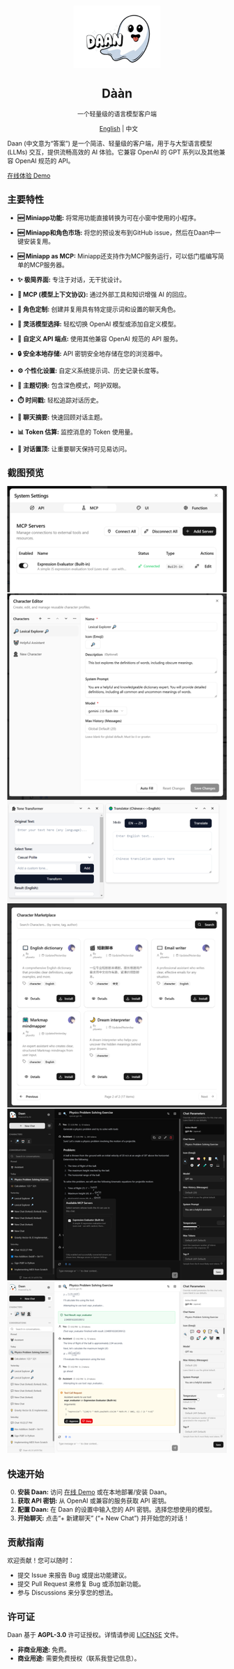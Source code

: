 <p align="center"><img src="assets/cover.png" width="200" alt="Daan Logo" /></p>
<h1 align="center">Dààn</h1>
<p align="center">一个轻量级的语言模型客户端</p>
<p align="center">
  <a href="README.md">English</a> | 中文
</p>

Daan (中文意为“答案”) 是一个简洁、轻量级的客户端，用于与大型语言模型 (LLMs) 交互，提供流畅高效的 AI 体验。它兼容 OpenAI 的 GPT 系列以及其他兼容 OpenAI 规范的 API。

[在线体验 Demo](https://demo.daan.one)

## 主要特性

- **🆕 Miniapp功能:** 将常用功能直接转换为可在小窗中使用的小程序。
- **🆕 Miniapp和角色市场:** 将您的预设发布到GitHub issue，然后在Daan中一键安装复用。
- **🆕 Miniapp as MCP:** Miniapp还支持作为MCP服务运行，可以低门槛编写简单的MCP服务器。

- **✨ 极简界面:** 专注于对话，无干扰设计。
- **🔌 MCP (模型上下文协议):** 通过外部工具和知识增强 AI 的回应。
- **👤 角色定制:** 创建并复用具有特定提示词和设置的聊天角色。
- **🔄 灵活模型选择:** 轻松切换 OpenAI 模型或添加自定义模型。
- **🔑 自定义 API 端点:** 使用其他兼容 OpenAI 规范的 API 服务。
- **🔒 安全本地存储:** API 密钥安全地存储在您的浏览器中。
- **⚙️ 个性化设置:** 自定义系统提示词、历史记录长度等。
- **🎨 主题切换:** 包含深色模式，呵护双眼。
- **⏱️ 时间戳:** 轻松追踪对话历史。
- **📝 聊天摘要:** 快速回顾对话主题。
- **📊 Token 估算:** 监控消息的 Token 使用量。
- **📌 对话置顶:** 让重要聊天保持可见易访问。

## 截图预览

![MCP 功能](assets/mcp.screenshot.png)
![角色定制](assets/character.screenshot.png)
![Miniapp](assets/miniapp.screenshot.png)
![Market](assets/market.screenshot.png)
![深色模式](assets/screenshot-dark.png)
![浅色模式](assets/screenshot-light.png)

## 快速开始

0. **安装 Daan:** 访问 [在线 Demo](https://demo.daan.one) 或在本地部署/安装 Daan。
1. **获取 API 密钥:** 从 OpenAI 或兼容的服务获取 API 密钥。
2. **配置 Daan:** 在 Daan 的设置中输入您的 API 密钥。选择您想使用的模型。
3. **开始聊天:** 点击“+ 新建聊天” (“+ New Chat”) 并开始您的对话！

## 贡献指南

欢迎贡献！您可以随时：

- 提交 Issue 来报告 Bug 或提出功能建议。
- 提交 Pull Request 来修复 Bug 或添加新功能。
- 参与 Discussions 来分享您的想法。

## 许可证

Daan 基于 **AGPL-3.0** 许可证授权。详情请参阅 [LICENSE](LICENSE) 文件。

- **非商业用途:** 免费。
- **商业用途:** 需要免费授权（联系我登记信息）。
